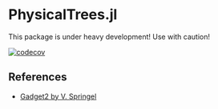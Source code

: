 # PhysicalTrees.jl

This package is under heavy development! Use with caution!

[![codecov](https://codecov.io/gh/JuliaAstroSim/PhysicalTrees.jl/branch/master/graph/badge.svg)](https://codecov.io/gh/JuliaAstroSim/PhysicalTrees.jl)

## References

- [Gadget2 by V. Springel](https://wwwmpa.mpa-garching.mpg.de/gadget/)